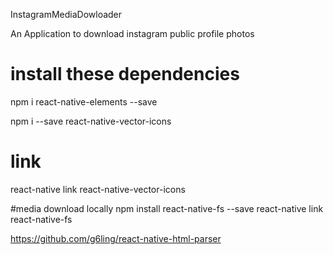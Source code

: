InstagramMediaDowloader

An Application to download instagram public profile photos 


# install these dependencies 
npm i react-native-elements --save

npm i --save react-native-vector-icons

# link
react-native link react-native-vector-icons


#media download locally
npm install react-native-fs --save
react-native link react-native-fs

https://github.com/g6ling/react-native-html-parser